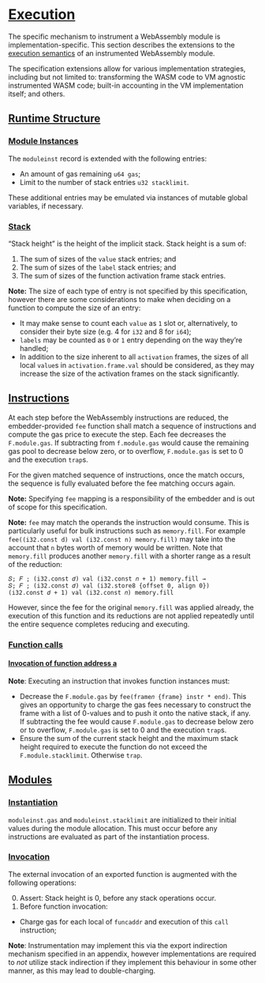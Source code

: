 # [Execution]()

The specific mechanism to instrument a WebAssembly module is implementation-specific. This section
describes the extensions to the [execution semantics]() of an instrumented WebAssembly module.

The specification extensions allow for various implementation strategies, including but not limited
to: transforming the WASM code to VM agnostic instrumented WASM code; built-in accounting in the VM
implementation itself; and others.

## [Runtime Structure]()

### [Module Instances]()

The `moduleinst` record is extended with the following entries:

* An amount of gas remaining `u64 gas`;
* Limit to the number of stack entries `u32 stacklimit`.

These additional entries may be emulated via instances of mutable global variables, if necessary.

### [Stack]()

“Stack height” is the height of the implicit stack. Stack height is a sum of:

1. The sum of sizes of the `value` stack entries; and
2. The sum of sizes of the `label` stack entries; and
3. The sum of sizes of the function activation frame stack entries.

**Note:** The size of each type of entry is not specified by this specification, however there are
some considerations to make when deciding on a function to compute the size of an entry:

* It may make sense to count each `value` as `1` slot or, alternatively, to consider their byte
  size (e.g. 4 for `i32` and 8 for `i64`);
* `labels` may be counted as `0` or `1` entry depending on the way they’re handled;
* In addition to the size inherent to all `activation` frames, the sizes of all local `value`s in
  `activation.frame.val` should be considered, as they may increase the size of the activation
  frames on the stack significantly.


## [Instructions]()

At each step before the WebAssembly instructions are reduced, the embedder-provided `fee` function
shall match a sequence of instructions and compute the gas price to execute the step. Each fee
decreases the `F.module.gas`. If subtracting from `f.module.gas` would cause the remaining gas pool
to decrease below zero, or to overflow, `F.module.gas` is set to 0 and the execution `trap`s.

For the given matched sequence of instructions, once the match occurs, the sequence is fully
evaluated before the fee matching occurs again.

**Note:** Specifying `fee` mapping is a responsibility of the embedder and is out of scope for this
specification.

**Note:** `fee` may match the operands the instruction would consume. This is particularly useful
for bulk instructions such as `memory.fill`. For example `fee((i32.const d) val (i32.const n)
memory.fill)` may take into the account that `n` bytes worth of memory would be written. Note that
`memory.fill` produces another `memory.fill` with a shorter range as a result of the reduction:

```
𝑆; 𝐹 ; (i32.const 𝑑) val (i32.const 𝑛 + 1) memory.fill →
𝑆; 𝐹 ; (i32.const 𝑑) val (i32.store8 {offset 0, align 0})
(i32.const 𝑑 + 1) val (i32.const 𝑛) memory.fill
```

However, since the fee for the original `memory.fill` was applied already, the execution of this
function and its reductions are not applied repeatedly until the entire sequence completes
reducing and executing.


### [Function calls]()

#### [Invocation of function address a]()

**Note**: Executing an instruction that invokes function instances must:

* Decrease the `F.module.gas` by `fee(frame𝑛 {frame} instr * end)`. This gives an opportunity to
  charge the gas fees necessary to construct the frame with a list of 0-values and to push it onto
  the native stack, if any. If subtracting the fee would cause `F.module.gas` to decrease below
  zero or to overflow, `F.module.gas` is set to 0 and the execution `trap`s.
* Ensure the sum of the current stack height and the maximum stack height required to execute the
  function do not exceed the `F.module.stacklimit`. Otherwise `trap`.

<!--
TODO:

#### [Host functions]()

Should we charge fees before calling out to a host function? Should this be a part of the spec?
-->

## [Modules]()

### [Instantiation]()

`moduleinst.gas` and `moduleinst.stacklimit` are initialized to their initial values during the
module allocation. This must occur before any instructions are evaluated as part of the
instantiation process.

### [Invocation]()

The external invocation of an exported function is augmented with the following operations:

0. Assert: Stack height is 0, before any stack operations occur.
9. Before function invocation:
  * Charge gas for each local of `funcaddr` and execution of this `call` instruction;

**Note**: Instrumentation may implement this via the export indirection mechanism specified in an
appendix, however implementations are required to _not_ utilize stack indirection if they implement
this behaviour in some other manner, as this may lead to double-charging.

